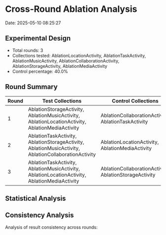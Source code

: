 # Cross-Round Ablation Analysis

Date: 2025-05-10 08:25:27

## Experimental Design

- Total rounds: 3
- Collections tested: AblationLocationActivity, AblationTaskActivity, AblationMusicActivity, AblationCollaborationActivity, AblationStorageActivity, AblationMediaActivity
- Control percentage: 40.0%

## Round Summary

| Round | Test Collections | Control Collections |
|-------|-----------------|---------------------|
| 1 | AblationStorageActivity, AblationMusicActivity, AblationLocationActivity, AblationMediaActivity | AblationCollaborationActivity, AblationTaskActivity |
| 2 | AblationTaskActivity, AblationStorageActivity, AblationMusicActivity, AblationCollaborationActivity | AblationLocationActivity, AblationMediaActivity |
| 3 | AblationTaskActivity, AblationMusicActivity, AblationLocationActivity, AblationMediaActivity | AblationCollaborationActivity, AblationStorageActivity |

## Statistical Analysis


## Consistency Analysis

Analysis of result consistency across rounds:

